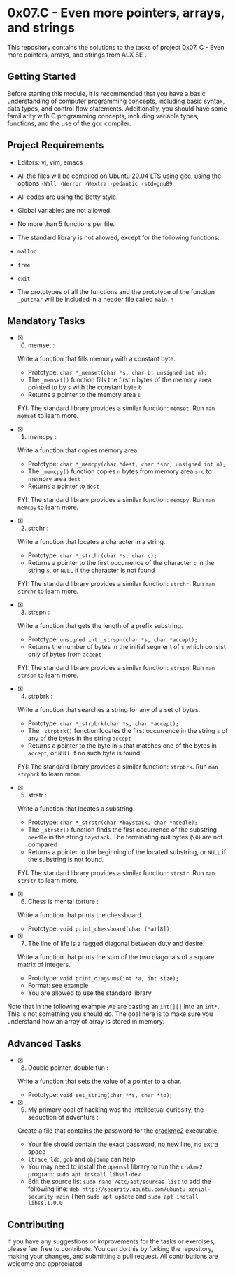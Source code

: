 # 0x07.C - Even more pointers, arrays, and strings

This repository contains the solutions to the tasks of project 0x07. C - Even more pointers, arrays, and strings from ALX SE .

## Getting Started

Before starting this module, it is recommended that you have a basic understanding of computer programming concepts, including basic syntax, data types, and control flow statements. Additionally, you should have some familiarity with C programming concepts, including variable types, functions, and the use of the gcc compiler.

## Project Requirements

-   Editors: vi, vim, emacs
    
-   All the files will be compiled on Ubuntu 20.04 LTS using gcc, using the options  `-Wall -Werror -Wextra -pedantic -std=gnu89`
    
-   All codes are using the Betty style.
    
-   Global variables are not allowed.
    
-   No more than 5 functions per file.
    
-   The standard library is not allowed, except for the following functions:
    
-   `malloc`
    
-   `free`
    
-   `exit`
    
-   The prototypes of all the functions and the prototype of the function  `_putchar`  will be included in a header file called  `main.h`
    

## Mandatory Tasks

- [x] 0. memset : 

	Write a function that fills memory with a constant byte.

	-   Prototype:  `char *_memset(char *s, char b, unsigned int n);`
	-   The  `_memset()`  function fills the first  `n`  bytes of the memory area pointed to by  `s`  with the constant byte  `b`
	-   Returns a pointer to the memory area  `s`

	FYI: The standard library provides a similar function:  `memset`. Run  `man memset`  to learn more.

- [x] 1. memcpy : 

	Write a function that copies memory area.

	-   Prototype:  `char *_memcpy(char *dest, char *src, unsigned int n);`
	-   The  `_memcpy()`  function copies  `n`  bytes from memory area  `src`  to memory area  `dest`
	-   Returns a pointer to  `dest`

	FYI: The standard library provides a similar function:  `memcpy`. Run  `man memcpy`  to learn more.

- [x] 2. strchr : 

	Write a function that locates a character in a string.

	-   Prototype:  `char *_strchr(char *s, char c);`
	-   Returns a pointer to the first occurrence of the character  `c`  in the string  `s`, or  `NULL`  if the character is not found

	FYI: The standard library provides a similar function:  `strchr`. Run  `man strchr`  to learn more.

- [x] 3. strspn : 

	Write a function that gets the length of a prefix substring.

	-   Prototype:  `unsigned int _strspn(char *s, char *accept);`
	-   Returns the number of bytes in the initial segment of  `s`  which consist only of bytes from  `accept`

	FYI: The standard library provides a similar function:  `strspn`. Run  `man strspn`  to learn more.

- [x] 4. strpbrk :

	Write a function that searches a string for any of a set of bytes.

	-   Prototype:  `char *_strpbrk(char *s, char *accept);`
	-   The  `_strpbrk()`  function locates the first occurrence in the string  `s`  of any of the bytes in the string  `accept`
	-   Returns a pointer to the byte in  `s`  that matches one of the bytes in  `accept`, or  `NULL`  if no such byte is found

	FYI: The standard library provides a similar function:  `strpbrk`. Run  `man strpbrk`  to learn more.

- [x] 5. strstr : 

	Write a function that locates a substring.

	-   Prototype:  `char *_strstr(char *haystack, char *needle);`
	-   The  `_strstr()`  function finds the first occurrence of the substring  `needle`  in the string  `haystack`. The terminating null bytes (`\0`) are not compared
	-   Returns a pointer to the beginning of the located substring, or  `NULL`  if the substring is not found.

	FYI: The standard library provides a similar function:  `strstr`. Run  `man strstr`  to learn more.
	
- [x] 6. Chess is mental torture : 

	Write a function that prints the chessboard.

	-   Prototype:  `void print_chessboard(char (*a)[8]);`

- [x] 7. The line of life is a ragged diagonal between duty and desire: 

	Write a function that prints the sum of the two diagonals of a square matrix of integers.

	-   Prototype:  `void print_diagsums(int *a, int size);`
	-   Format: see example
	-   You are allowed to use the standard library

Note that in the following example we are casting an  `int[][]`  into an  `int*`. This is not something you should do. The goal here is to make sure you understand how an array of array is stored in memory.



## Advanced Tasks

- [x] 8. Double pointer, double fun : 
	
	Write a function that sets the value of a pointer to a char.

	-   Prototype:  `void set_string(char **s, char *to);`


- [x] 9. My primary goal of hacking was the intellectual curiosity, the seduction of adventure :

	Create a file that contains the password for the  [crackme2](https://github.com/holbertonschool/0x06.c "crackme2")  executable.

	-   Your file should contain the exact password, no new line, no extra space
	-   `ltrace`,  `ldd`,  `gdb`  and  `objdump`  can help
	-   You may need to install the  `openssl`  library to run the  `crakme2`  program:  `sudo apt install libssl-dev`
	-   Edit the source list  `sudo nano /etc/apt/sources.list`  to add the following line:  `deb http://security.ubuntu.com/ubuntu xenial-security main`  Then  `sudo apt update`  and  `sudo apt install libssl1.0.0`


## Contributing

If you have any suggestions or improvements for the tasks or exercises, please feel free to contribute. You can do this by forking the repository, making your changes, and submitting a pull request. All contributions are welcome and appreciated.
